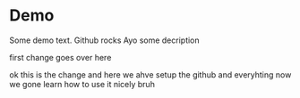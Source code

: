 # Demo

Some demo text. 
Github rocks Ayo
some decription

first change goes over here

ok this is the change and here we ahve setup the github and everyhting now we gone learn how to use it nicely bruh 
